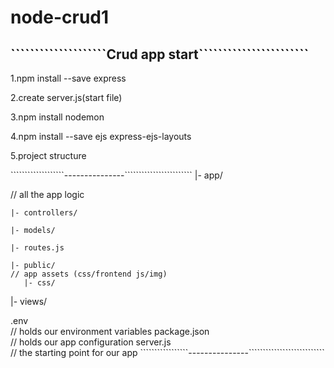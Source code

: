 # node-crud1

## ````````````````````Crud app start```````````````````````

1.npm install --save express

2.create server.js(start file)

3.npm install nodemon

4.npm install --save ejs express-ejs-layouts

5.project structure

 ```````````````````---------------````````````````````````
|- app/ 

// all the app logic

    |- controllers/
    
    |- models/
    
    |- routes.js
    
    |- public/    
    // app assets (css/frontend js/img)
       |- css/
    
   |- views/

.env           
   // holds our environment variables
   package.json   
   // holds our app configuration
   server.js    
   // the starting point for our app
`````````````````---------------```````````````````````````



